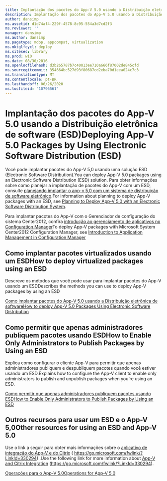 ```yaml
---
title: Implantação dos pacotes do App-V 5.0 usando a Distribuição eletrônica de software (ESD)
description: Implantação dos pacotes do App-V 5.0 usando a Distribuição eletrônica de software (ESD)
author: dansimp
ms.assetid: d1d74af4-229f-4578-8c95-554a3d7cd2f3
ms.reviewer: ''
manager: dansimp
ms.author: dansimp
ms.pagetype: mdop, appcompat, virtualization
ms.mktglfcycl: deploy
ms.sitesec: library
ms.prod: w10
ms.date: 08/30/2016
ms.openlocfilehash: d3b265787b7c40013ee710a666f87002de845cfd
ms.sourcegitcommit: 354664bc527d93f80687cd2eba70d1eea024c7c3
ms.translationtype: MT
ms.contentlocale: pt-BR
ms.lasthandoff: 06/26/2020
ms.locfileid: "10796561"
---
```

# <span data-ttu-id="61ced-103">Implantação dos pacotes do App-V 5.0 usando a Distribuição eletrônica de software (ESD)</span><span class="sxs-lookup"><span data-stu-id="61ced-103">Deploying App-V 5.0 Packages by Using Electronic Software Distribution (ESD)</span></span>


<span data-ttu-id="61ced-104">Você pode implantar pacotes do App-V 5,0 usando uma solução ESD (Electronic Software Distribution).</span><span class="sxs-lookup"><span data-stu-id="61ced-104">You can deploy App-V 5.0 packages using an Electronic Software Distribution (ESD) solution.</span></span> <span data-ttu-id="61ced-105">Para obter informações sobre como planejar a implantação de pacotes do App-V com um ESD, consulte [planejando implantar o app-v 5,0 com um sistema de distribuição de software eletrônico](planning-to-deploy-app-v-50-with-an-electronic-software-distribution-system.md).</span><span class="sxs-lookup"><span data-stu-id="61ced-105">For information about planning to deploy App-V packages with an ESD, see [Planning to Deploy App-V 5.0 with an Electronic Software Distribution System](planning-to-deploy-app-v-50-with-an-electronic-software-distribution-system.md).</span></span>

<span data-ttu-id="61ced-106">Para implantar pacotes do App-V com o Gerenciador de configuração do sistema Center2012, confira [introdução ao gerenciamento de aplicativos no Configuration Manager](https://go.microsoft.com/fwlink/?LinkId=281816)</span><span class="sxs-lookup"><span data-stu-id="61ced-106">To deploy App-V packages with Microsoft System Center2012 Configuration Manager, see [Introduction to Application Management in Configuration Manager](https://go.microsoft.com/fwlink/?LinkId=281816)</span></span>

## <span data-ttu-id="61ced-107">Como implantar pacotes virtualizados usando um ESD</span><span class="sxs-lookup"><span data-stu-id="61ced-107">How to deploy virtualized packages using an ESD</span></span>


<span data-ttu-id="61ced-108">Descreve os métodos que você pode usar para implantar pacotes do App-V usando um ESD</span><span class="sxs-lookup"><span data-stu-id="61ced-108">Describes the methods you can use to deploy App-V packages by using an ESD</span></span>

[<span data-ttu-id="61ced-109">Como implantar pacotes do App-V 5.0 usando a Distribuição eletrônica de software</span><span class="sxs-lookup"><span data-stu-id="61ced-109">How to deploy App-V 5.0 Packages Using Electronic Software Distribution</span></span>](how-to-deploy-app-v-50-packages-using-electronic-software-distribution.md)

## <span data-ttu-id="61ced-110">Como permitir que apenas administradores publiquem pacotes usando ESD</span><span class="sxs-lookup"><span data-stu-id="61ced-110">How to Enable Only Administrators to Publish Packages by Using an ESD</span></span>


<span data-ttu-id="61ced-111">Explica como configurar o cliente App-V para permitir que apenas administradores publiquem e despubliquem pacotes quando você estiver usando um ESD.</span><span class="sxs-lookup"><span data-stu-id="61ced-111">Explains how to configure the App-V client to enable only administrators to publish and unpublish packages when you’re using an ESD.</span></span>

[<span data-ttu-id="61ced-112">Como permitir que apenas administradores publiquem pacotes usando ESD</span><span class="sxs-lookup"><span data-stu-id="61ced-112">How to Enable Only Administrators to Publish Packages by Using an ESD</span></span>](how-to-enable-only-administrators-to-publish-packages-by-using-an-esd.md)






## <span data-ttu-id="61ced-113">Outros recursos para usar um ESD e o App-V 5,0</span><span class="sxs-lookup"><span data-stu-id="61ced-113">Other resources for using an ESD and App-V 5.0</span></span>


<span data-ttu-id="61ced-114">Use o link a seguir para obter mais informações sobre o [aplicativo de integração do App-V e do Citrix](https://go.microsoft.com/fwlink/?LinkId=330294 ) ( https://go.microsoft.com/fwlink/?LinkId=330294) .</span><span class="sxs-lookup"><span data-stu-id="61ced-114">Use the following link for more information about [App-V and Citrix Integration](https://go.microsoft.com/fwlink/?LinkId=330294 ) (https://go.microsoft.com/fwlink/?LinkId=330294).</span></span>

[<span data-ttu-id="61ced-115">Operações para o App-V 5.0</span><span class="sxs-lookup"><span data-stu-id="61ced-115">Operations for App-V 5.0</span></span>](operations-for-app-v-50.md)

 

 





